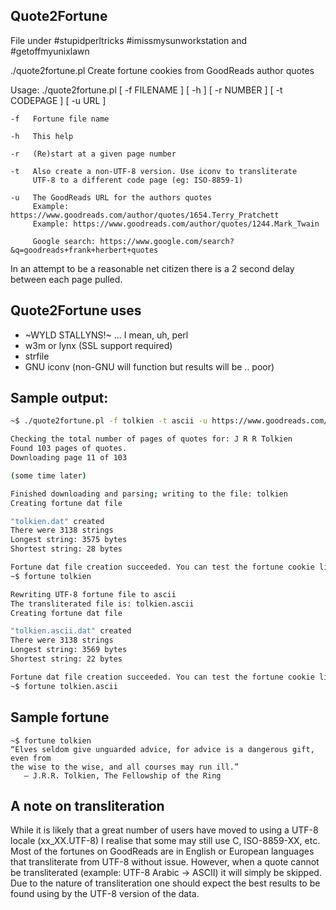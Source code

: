 
## Quote2Fortune

File under #stupidperltricks #imissmysunworkstation and #getoffmyunixlawn

./quote2fortune.pl 
    Create fortune cookies from GoodReads author quotes

Usage: ./quote2fortune.pl [ -f FILENAME ] [ -h ] [ -r NUMBER ] [ -t CODEPAGE ] [ -u URL ]

    -f   Fortune file name

    -h   This help

    -r   (Re)start at a given page number

    -t   Also create a non-UTF-8 version. Use iconv to transliterate
         UTF-8 to a different code page (eg: ISO-8859-1)

    -u   The GoodReads URL for the authors quotes
         Example: https://www.goodreads.com/author/quotes/1654.Terry_Pratchett
         Example: https://www.goodreads.com/author/quotes/1244.Mark_Twain

         Google search: https://www.google.com/search?&q=goodreads+frank+herbert+quotes

In an attempt to be a reasonable net citizen there is a 2 second delay between each
page pulled. 

## Quote2Fortune uses
* ~WYLD STALLYNS!~ ... I mean, uh, perl
* w3m or lynx (SSL support required)
* strfile
* GNU iconv (non-GNU will function but results will be .. poor)

## Sample output:

```bash
~$ ./quote2fortune.pl -f tolkien -t ascii -u https://www.goodreads.com/author/quotes/656983.J_R_R_Tolkien

Checking the total number of pages of quotes for: J R R Tolkien
Found 103 pages of quotes. 
Downloading page 11 of 103

(some time later)

Finished downloading and parsing; writing to the file: tolkien
Creating fortune dat file

"tolkien.dat" created
There were 3138 strings
Longest string: 3575 bytes
Shortest string: 28 bytes

Fortune dat file creation succeeded. You can test the fortune cookie like this:
~$ fortune tolkien

Rewriting UTF-8 fortune file to ascii
The transliterated file is: tolkien.ascii
Creating fortune dat file

"tolkien.ascii.dat" created
There were 3138 strings
Longest string: 3569 bytes
Shortest string: 22 bytes

Fortune dat file creation succeeded. You can test the fortune cookie like this:
~$ fortune tolkien.ascii
```

## Sample fortune

```
~$ fortune tolkien
“Elves seldom give unguarded advice, for advice is a dangerous gift, even from
the wise to the wise, and all courses may run ill.”
   ― J.R.R. Tolkien, The Fellowship of the Ring
```

## A note on transliteration

While it is likely that a great number of users have moved to using a UTF-8 locale (xx_XX.UTF-8) I realise 
that some may still use C, ISO-8859-XX, etc. Most of the fortunes on GoodReads are in English or European languages 
that transliterate from UTF-8 without issue. However, when a quote cannot be transliterated (example: UTF-8 Arabic 
-> ASCII) it will simply be skipped. Due to the nature of transliteration one should expect the best results to be
found using by the UTF-8 version of the data.

